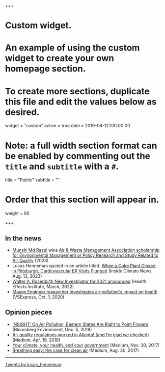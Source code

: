 +++
# Custom widget.
# An example of using the custom widget to create your own homepage section.
# To create more sections, duplicate this file and edit the values below as desired.
widget = "custom"
active = true
date = 2019-04-12T00:00:00

# Note: a full width section format can be enabled by commenting out the `title` and `subtitle` with a `#`.
title = "Public"
subtitle = ""

# Order that this section will appear in.
weight = 90

+++
## In the news
- [Munshi Md Rasel](https://www.lucashenneman.org/authors/munshi/) wins [Air & Waste Management Association scholarship for Environmental Management or Policy Research and Study Related to Air Quality](https://www.awma.org//Files/ACE%202023/2023%20Student%20Award%20Winners.pdf) (2023)
- Lucas Henneman quoted in an article titled, [When a Coke Plant Closed in Pittsburgh, Cardiovascular ER Visits Plunged](https://insideclimatenews.org/news/13082023/when-a-steel-plant-closed-in-pittsburgh-cardiovascular-er-visits-plunged/) (Inside Climate News, Aug. 13, 2023)
- [Walter A. Rosenblith New Investigator for 2021 announced](https://www.healtheffects.org/announcements/walter-rosenblith-new-investigator-2021-announced) (Health Effects Institute, March, 2022)
- [Mason Engineer researcher investigates air pollution's impact on health](https://volgenau.gmu.edu/news/588781) (VSExpress, Oct. 1, 2020)

## Opinion pieces
- [INSIGHT: On Air Pollution, Eastern States Are Right to Point Fingers](https://news.bloombergenvironment.com/environment-and-energy/insight-on-air-pollution-eastern-states-are-right-to-point-fingers) (Bloomberg Environment, Dec. 5, 2019)
- [Air quality regulations worked in Atlanta! (and I’m glad we checked)](https://medium.com/@lukehenneman/air-quality-regulations-worked-in-atlanta-but-im-glad-we-checked-5afa7ee73794) (Medium, Apr. 19, 2018)
- [Your climate, your health, and your government](https://medium.com/@lukehenneman/your-climate-your-health-and-your-government-a03b69c05352) (Medium, Nov. 30, 2017)
- [Breathing easy: the case for clean air](https://medium.com/@lukehenneman/breathing-easy-the-case-for-clean-air-d9f3dd6efe9b) (Medium, Aug. 30, 2017)

***

<a class="twitter-timeline" data-height="600" href="https://twitter.com/lucas_henneman?ref_src=twsrc%5Etfw">
  Tweets by lucas_henneman
  </a> <script async src="https://platform.twitter.com/widgets.js" charset="utf-8"></script>



